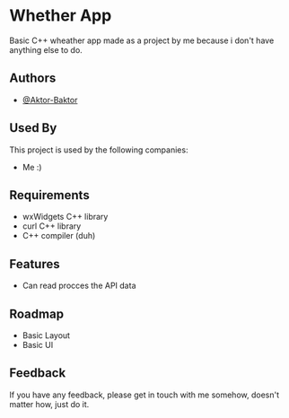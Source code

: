 # Whether App

Basic C++ wheather app made as a project by me because i don't have anything else to do.


## Authors

- [@Aktor-Baktor](https://github.com/Aktor-Bektor)


## Used By

This project is used by the following companies:

- Me :)


## Requirements

- wxWidgets C++ library
- curl C++ library
- C++ compiler (duh)
## Features

- Can read procces the API data


## Roadmap

- Basic Layout
- Basic UI


## Feedback

If you have any feedback, please get in touch with me somehow, doesn't matter how, just do it.

